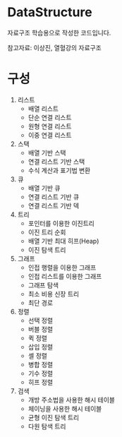 # DataStructure
자료구조 학습용으로 작성한 코드입니다.

참고자료: 이상진, 열혈강의 자료구조

# 구성
1. 리스트
    - 배열 리스트
    - 단순 연결 리스트
    - 원형 연결 리스트
    - 이중 연결 리스트
2. 스택
    - 배열 기반 스택
    - 연결 리스트 기반 스택
    - 수식 계산과 표기법 변환
3. 큐
    - 배열 기반 큐
    - 연결 리스트 기반 큐
    - 연결 리스트 기반 덱
4. 트리
    - 포인터를 이용한 이진트리
    - 이진 트리 순회
    - 배열 기반 최대 히프(Heap)
    - 이진 탐색 트리
5. 그래프
    - 인접 행렬을 이용한 그래프
    - 인접 리스트를 이용한 그래프
    - 그래프 탐색
    - 최소 비용 신장 트리
    - 최단 경로
6. 정렬
    - 선택 정렬
    - 버블 정렬
    - 퀵 정렬
    - 삽입 정렬
    - 셸 정렬
    - 병합 정렬
    - 기수 정렬
    - 히프 정렬
7. 검색
    - 개방 주소법을 사용한 해시 테이블
    - 체이닝을 사용한 해시 테이블
    - 균형 이진 탐색 트리
    - 다원 탐색 트리
